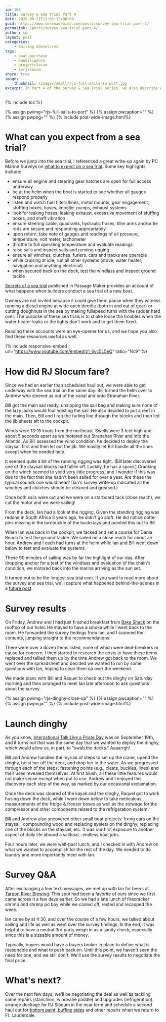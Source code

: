 ```yaml
---
id: 106
title: Survey & Sea Trial Part 4
date: 2020-09-21T12:03:12+00:00
guid: https://www.serenadewind.com/posts/survey-sea-trial-part-4/
permalink: /posts/survey-sea-trial-part-4/
author: sw
layout: post
categories:
    - Sailing Adventures
tags:
    - boat-purchase
    - duediligence
    - projectslocum
    - svrjslocum
share: true
image:
    thumbnail: /images/small/rjs-full-sails-to-port.jpg 
excerpt: In Part 4 of the Survey & Sea Trial series, we also describe what to expect from a sea trial and how RJ Slocum fared.
---
```

{% include toc %}

{% assign pwimg="rjs-full-sails-to-port" %}
{% assign pwcaption="" %}
{% assign pwpng="" %}
{% include post-wide-image.html%}

# What can you expect from a sea trial?

Before we jump into the sea trial, I referenced a great write-up again by PC Marine Surveys on [what to expect on a sea trial](http://www.pcmarinesurveys.com/Sea%20Trials.htm). Some key highlights include:

 - ensure all engine and steering gear hatches are open for full access underway
 - be at the helm when the boat is started to see whether all gauges respond properly
 - listen and watch fuel filters/lines, motor mounts, gear engagement, stuffing boxes, hoses, impeller pumps, exhaust systems
 - look for leaking hoses, leaking exhaust, excessive movement of stuffing boxes, and shaft vibration
 - ensure steering cable, quadrants, hydraulic hoses, tiller arms and/or tie rods are secure and responding appropriately
 - upon return, take note of gauges and readings of oil pressure, temperature, volt meter, tachometer
 - throttle to full operating temperature and evaluate readings
 - raise sails and inspect sails and running rigging
 - ensure all winches, clutches, furlers, cars and tracks are operable
 - while cruising at idle, run all other systems (stove, water heater, navigation and anything electrical)
 - when secured back on the dock, test the windlass and inspect ground tackle

[Secrets of a sea trial](https://www.passagemaker.com/cruiser-reviews/secrets-of-a-sea-trial) published in Passage Maker provides an account of what happens when builders conduct a sea trial of a new boat. 

Owners are not invited because it could give them pause when they witness running a diesel engine at wide open throttle (both in and out of gear) or cutting doughnuts in the sea by making fullspeed turns with the rudder hard over. The purpose of these sea trials is to shake loose the troubles when the water heater leaks or the lights don't work and to get them fixed. 

Reading these accounts were an eye-opener for us, and we hope you also find these resources useful as well.

{% include responsive-embed url="https://www.youtube.com/embed/z1_6vc5L5eQ" ratio="16:9" %}

# How did RJ Slocum fare?

Since we had an earlier than scheduled haul out, we were able to get underway with the sea trial on the same day. Bill turned the helm over to Andrew who steered us out of the canal and onto Stranahan River. 

Bill got the main sail ready, unzipping the sail bag and making sure none of the lazy jacks would foul hoisting the sail. He also decided to put a reef in the main. Then, Bill and I ran the furling line through the blocks and then led the jib sheets aft to the cockpit. 

Winds were 13-15 knots from the northeast. Swells were 3 feet high and about 5 seconds apart as we motored out Stranahan River and into the Atlantic. As Bill assessed the wind condition, he decided to deploy the staysail first and then let out the jib. We mostly let Bill handle all the lines except when he needed help. 

It seemed quite a bit of the running rigging was tight. (Bill later discovered one of the staysail blocks had fallen off. Luckily, he has a spare.) Cranking on the winch seemed to yield very little progress, and I wonder if this was due to the fact that she hadn't been sailed for over a year. Are these the typical sounds one would hear? (Ian's survey write-up indicated all the winches and clutches should be cleaned and greased.)

Once both sails were out and we were on a starboard tack (close reach), we cut the motor and we were sailing!

From the deck, Ian had a look at the rigging. Given the standing rigging was redone in South Africa 3 years ago, he didn't go aloft. He did notice cotter pins missing in the turnbuckle of the backstays and pointed this out to Bill.

When Ian was back in the cockpit, we tacked and set a course for Dania Beach to test the ground tackle. We sailed on a close reach for about an hour. Andrew and I each had turns at the helm while Ian and Bill went down below to test and evaluate the systems. 

These 90 minutes of sailing was by far the highlight of our day. After dropping anchor for a test of the windlass and evaluation of the chain's condition, we motored back into the marina arriving as the sun set. 

It turned out to be the longest sea trial ever. If you want to read more about the survey and sea trial, we'll capture what happened behind-the-scenes in a [future post](https://www.patreon.com/posts/41702312). 

# Survey results

On Friday, Andrew and I had just finished breakfast from [Bake Shack](http://www.bakeshackfl.com/menu/) on the rooftop of our hotel. He stayed to have a smoke while I went back to the room. He forwarded the survey findings from Ian, and I scanned the contents, jumping straight to the recommendations. 

There were over a dozen items listed, none of which were deal-breakers or cause for concern. I then started to research the costs to have these items replaced and tallied them up by the time Andrew got back to the room. We went over the spreadsheet and decided we wanted to run by some questions with Ian, hoping to clear them up over the weekend.

We made plans with Bill and Raquel to check out the dinghy on Saturday morning and then arranged to meet Ian late afternoon to ask questions about the survey.

{% assign pwimg="rjs-dinghy-close-up" %}
{% assign pwcaption="" %}
{% assign pwpng="" %}
{% include post-wide-image.html%}

# Launch dinghy

As you know, [International Talk Like a Pirate Day](https://serenadewind.com/posts/talk-like-a-pirate/) was on September 19th, and it turns out that was the same day that we wanted to deploy the dinghy, which would allow us, in part, to "swab the decks." Aaaarrgh!

Bill and Andrew handled the myriad of steps to set up the crane, upend the dinghy, hoist her off the deck, and drop her in the water. As we progressed through each of the steps, fastening points (e.g., cleats, buckles, lines) and their uses revealed themselves. At first blush, all these little features would not make sense except when put to use. Andrew and I enjoyed this discovery each step of the way, as marked by our occasional exclamation.

Once the deck was cleared of the kayak and the dinghy, Raquel got to work hosing down the deck, while I went down below to take meticulous measurements of the fridge & freezer boxes as well as the stowage for the compressor and other components related to the refrigeration system. 

Bill and Andrew also uncovered other small boat projects: fixing cars on the staysail, compounding wood and replacing eyelets on the dinghy, replacing one of the blocks on the staysail, etc. It was our first exposure to another aspect of daily life aboard a sailboat...endless boat jobs. 

Four hours later, we were well-past lunch, and I checked in with Andrew on what we wanted to accomplish for the rest of the day. We needed to do laundry and more importantly meet with Ian.

# Survey Q&A

After exchanging a few text messages, we met up with Ian for beers at [Tarpon River Brewing](http://tarponriverbrewing.com/). This spot had been a favorite of ours since we first came across it a few days earlier. So we had a late lunch of firecracker shrimp and shrimp po boy while we cooled off, rested and recapped the week.

Ian came by at 4:30, and over the course of a few hours, we talked about sailing and life as well as went over the survey findings. In the end, it was helpful to have a neutral 3rd party weigh in as a sanity check, especially since this is a sizeable amount of money. 

Typically, buyers would have a buyers broker in place to define what is reasonable and what to push back on. Until this point, we haven't seen the need for one, and we still don't. We'll use the survey results to negotiate the final price. 

# What's next?

Over the next few days, we'll be negotiating the deal as well as tackling some repairs (stanchion, windvane paddle) and upgrades (refrigeration), arrange dockage for RJ Slocum in the near term and schedule a second haul out for [bottom paint, buffing sides](/posts/survey-sea-trial-part-3/) and other repairs when we return to Ft. Lauderdale. 
